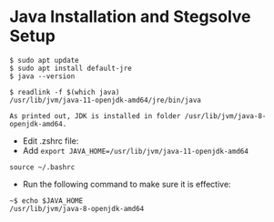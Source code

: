 # Java Installation and Stegsolve Setup

```
$ sudo apt update
$ sudo apt install default-jre
$ java --version

$ readlink -f $(which java)
/usr/lib/jvm/java-11-openjdk-amd64/jre/bin/java

As printed out, JDK is installed in folder /usr/lib/jvm/java-8-openjdk-amd64.
```

- Edit .zshrc file:
- Add `export JAVA_HOME=/usr/lib/jvm/java-11-openjdk-amd64`

```
source ~/.bashrc
```

- Run the following command to make sure it is effective:

```
~$ echo $JAVA_HOME
/usr/lib/jvm/java-8-openjdk-amd64
```
